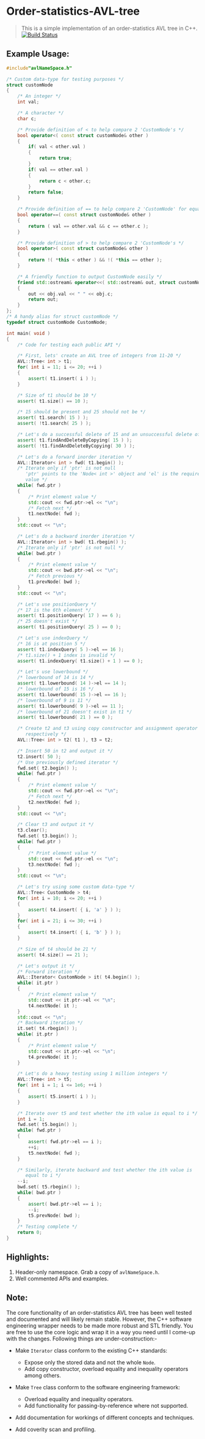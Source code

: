 # Order-statistics-AVL-tree
> This is a simple implementation of an order-statistics AVL tree in C++.
[![Build Status](https://travis-ci.com/gampu/Order-statistics-AVL-tree.svg?token=77iqP6njyrrs3QHPupD5&branch=master)](https://travis-ci.com/gampu/Order-statistics-AVL-tree)

## Example Usage:
```cpp
#include"avlNameSpace.h"

/* Custom data-type for testing purposes */
struct customNode
{
    /* An integer */
    int val;

    /* A character */
    char c;

    /* Provide definition of < to help compare 2 'CustomNode's */
    bool operator<( const struct customNode& other )
    {
        if( val < other.val )
        {
            return true;
        }
        if( val == other.val )
        {
            return c < other.c;
        }
        return false;
    }

    /* Provide definition of == to help compare 2 'CustomNode' for equality */
    bool operator==( const struct customNode& other )
    {
        return ( val == other.val && c == other.c );
    }

    /* Provide definition of > to help compare 2 'CustomNode's */
    bool operator>( const struct customNode& other )
    {
        return !( *this < other ) && !( *this == other );
    }

    /* A friendly function to output CustomNode easily */
    friend std::ostream& operator<<( std::ostream& out, struct customNode& obj )
    {
        out << obj.val << " " << obj.c;
        return out;
    }
};
/* A handy alias for struct customNode */
typedef struct customNode CustomNode;

int main( void )
{
    /* Code for testing each public API */

    /* First, lets' create an AVL tree of integers from 11-20 */
    AVL::Tree< int > t1;
    for( int i = 11; i <= 20; ++i )
    {
        assert( t1.insert( i ) );
    }

    /* Size of t1 should be 10 */
    assert( t1.size() == 10 );

    /* 15 should be present and 25 should not be */
    assert( t1.search( 15 ) );
    assert( !t1.search( 25 ) );

    /* Let's do a successful delete of 15 and an unsuccessful delete of 30 */
    assert( t1.findAndDeleteByCopying( 15 ) );
    assert( !t1.findAndDeleteByCopying( 30 ) );

    /* Let's do a forward inorder iteration */
    AVL::Iterator< int > fwd( t1.begin() );
    /* Iterate only if 'ptr' is not null
       'ptr' points to the 'Node< int >' object and 'el' is the required
       value */
    while( fwd.ptr )
    {
        /* Print element value */
        std::cout << fwd.ptr->el << "\n";
        /* Fetch next */
        t1.nextNode( fwd );
    }
    std::cout << "\n";

    /* Let's do a backward inorder iteration */
    AVL::Iterator< int > bwd( t1.rbegin() );
    /* Iterate only if 'ptr' is not null */
    while( bwd.ptr )
    {
        /* Print element value */
        std::cout << bwd.ptr->el << "\n";
        /* Fetch previous */
        t1.prevNode( bwd );
    }
    std::cout << "\n";

    /* Let's use positionQuery */
    /* 17 is the 6th element */
    assert( t1.positionQuery( 17 ) == 6 );
    /* 25 doesn't exist */
    assert( t1.positionQuery( 25 ) == 0 );

    /* Let's use indexQuery */
    /* 16 is at position 5 */
    assert( t1.indexQuery( 5 )->el == 16 );
    /* t1.size() + 1 index is invalid */
    assert( t1.indexQuery( t1.size() + 1 ) == 0 );

    /* Let's use lowerbound */
    /* lowerbound of 14 is 14 */
    assert( t1.lowerbound( 14 )->el == 14 );
    /* lowerbound of 15 is 16 */
    assert( t1.lowerbound( 15 )->el == 16 );
    /* lowerbound of 9 is 11 */
    assert( t1.lowerbound( 9 )->el == 11 );
    /* lowerbound of 21 doesn't exist in t1 */
    assert( t1.lowerbound( 21 ) == 0 );

    /* Create t2 and t3 using copy constructor and assignment operator
       respectively */
    AVL::Tree< int > t2( t1 ), t3 = t2;

    /* Insert 50 in t2 and output it */
    t2.insert( 50 );
    /* Use previously defined iterator */
    fwd.set( t2.begin() );
    while( fwd.ptr )
    {
        /* Print element value */
        std::cout << fwd.ptr->el << "\n";
        /* Fetch next */
        t2.nextNode( fwd );
    }
    std::cout << "\n";

    /* Clear t3 and output it */
    t3.clear();
    fwd.set( t3.begin() );
    while( fwd.ptr )
    {
        /* Print element value */
        std::cout << fwd.ptr->el << "\n";
        t3.nextNode( fwd );
    }
    std::cout << "\n";

    /* Let's try using some custom data-type */
    AVL::Tree< CustomNode > t4;
    for( int i = 10; i <= 20; ++i )
    {
        assert( t4.insert( { i, 'a' } ) );
    }
    for( int i = 21; i <= 30; ++i )
    {
        assert( t4.insert( { i, 'b' } ) );
    }

    /* Size of t4 should be 21 */
    assert( t4.size() == 21 );

    /* Let's output it */
    /* Forward iteration */
    AVL::Iterator< CustomNode > it( t4.begin() );
    while( it.ptr )
    {
        /* Print element value */
        std::cout << it.ptr->el << "\n";
        t4.nextNode( it );
    }
    std::cout << "\n";
    /* Backward iteration */
    it.set( t4.rbegin() );
    while( it.ptr )
    {
        /* Print element value */
        std::cout << it.ptr->el << "\n";
        t4.prevNode( it );
    }

    /* Let's do a heavy testing using 1 million integers */
    AVL::Tree< int > t5;
    for( int i = 1; i <= 1e6; ++i )
    {
        assert( t5.insert( i ) );
    }

    /* Iterate over t5 and test whether the ith value is equal to i */
    int i = 1;
    fwd.set( t5.begin() );
    while( fwd.ptr )
    {
        assert( fwd.ptr->el == i );
        ++i;
        t5.nextNode( fwd );
    }

    /* Similarly, iterate backward and test whether the ith value is
       equal to i */
    --i;
    bwd.set( t5.rbegin() );
    while( bwd.ptr )
    {
        assert( bwd.ptr->el == i );
        --i;
        t5.prevNode( bwd );
    }
    /* Testing complete */
    return 0;
}
```
## Highlights:
1. Header-only namespace. Grab a copy of `avlNameSpace.h`.
2. Well commented APIs and examples.

## Note:
The core functionality of an order-statistics AVL tree has been well tested and documented and will likely remain stable. However, the C++ software engineering wrapper needs to be made more robust and STL friendly. You are free to use the core logic and wrap it in a way you need until I come-up with the changes. Following things are under-construction:-

- Make `Iterator` class conform to the existing C++ standards:
  - Expose only the stored data and not the whole `Node`.
  - Add copy constructor, overload equality and inequality operators among others.
  
- Make `Tree` class conform to the software engineering framework:
  - Overload equality and inequality operators. 
  - Add functionality for passing-by-reference where not supported.
  
- Add documentation for workings of different concepts and techniques.
- Add coverity scan and profiling.
